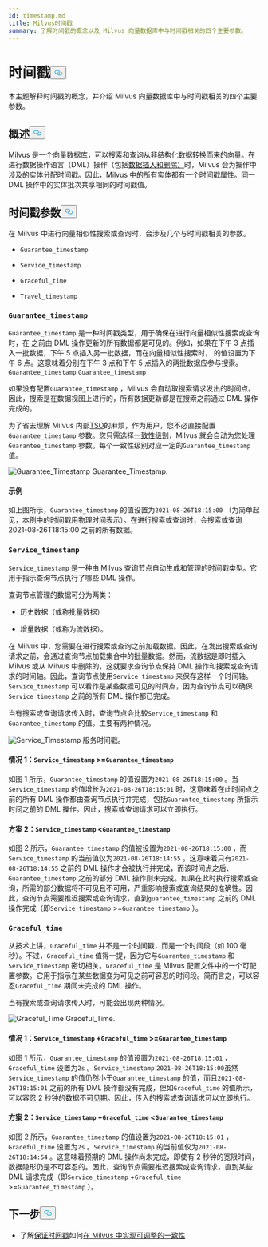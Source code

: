 ```yaml
---
id: timestamp.md
title: Milvus时间戳
summary: 了解时间戳的概念以及 Milvus 向量数据库中与时间戳相关的四个主要参数。
---
```


<h1 id="Timestamp" class="common-anchor-header">时间戳<button data-href="#Timestamp" class="anchor-icon" translate="no">
      <svg translate="no"
        aria-hidden="true"
        focusable="false"
        height="20"
        version="1.1"
        viewBox="0 0 16 16"
        width="16"
      >
        <path
          fill="#0092E4"
          fill-rule="evenodd"
          d="M4 9h1v1H4c-1.5 0-3-1.69-3-3.5S2.55 3 4 3h4c1.45 0 3 1.69 3 3.5 0 1.41-.91 2.72-2 3.25V8.59c.58-.45 1-1.27 1-2.09C10 5.22 8.98 4 8 4H4c-.98 0-2 1.22-2 2.5S3 9 4 9zm9-3h-1v1h1c1 0 2 1.22 2 2.5S13.98 12 13 12H9c-.98 0-2-1.22-2-2.5 0-.83.42-1.64 1-2.09V6.25c-1.09.53-2 1.84-2 3.25C6 11.31 7.55 13 9 13h4c1.45 0 3-1.69 3-3.5S14.5 6 13 6z"
        ></path>
      </svg>
    </button></h1><p>本主题解释时间戳的概念，并介绍 Milvus 向量数据库中与时间戳相关的四个主要参数。</p>
<h2 id="Overview" class="common-anchor-header">概述<button data-href="#Overview" class="anchor-icon" translate="no">
      <svg translate="no"
        aria-hidden="true"
        focusable="false"
        height="20"
        version="1.1"
        viewBox="0 0 16 16"
        width="16"
      >
        <path
          fill="#0092E4"
          fill-rule="evenodd"
          d="M4 9h1v1H4c-1.5 0-3-1.69-3-3.5S2.55 3 4 3h4c1.45 0 3 1.69 3 3.5 0 1.41-.91 2.72-2 3.25V8.59c.58-.45 1-1.27 1-2.09C10 5.22 8.98 4 8 4H4c-.98 0-2 1.22-2 2.5S3 9 4 9zm9-3h-1v1h1c1 0 2 1.22 2 2.5S13.98 12 13 12H9c-.98 0-2-1.22-2-2.5 0-.83.42-1.64 1-2.09V6.25c-1.09.53-2 1.84-2 3.25C6 11.31 7.55 13 9 13h4c1.45 0 3-1.69 3-3.5S14.5 6 13 6z"
        ></path>
      </svg>
    </button></h2><p>Milvus 是一个向量数据库，可以搜索和查询从非结构化数据转换而来的向量。在进行数据操作语言（DML）操作（包括<a href="https://milvus.io/docs/v2.1.x/data_processing.md">数据插入和删除）</a>时，Milvus 会为操作中涉及的实体分配时间戳。因此，Milvus 中的所有实体都有一个时间戳属性。同一 DML 操作中的实体批次共享相同的时间戳值。</p>
<h2 id="Timestamp-parameters" class="common-anchor-header">时间戳参数<button data-href="#Timestamp-parameters" class="anchor-icon" translate="no">
      <svg translate="no"
        aria-hidden="true"
        focusable="false"
        height="20"
        version="1.1"
        viewBox="0 0 16 16"
        width="16"
      >
        <path
          fill="#0092E4"
          fill-rule="evenodd"
          d="M4 9h1v1H4c-1.5 0-3-1.69-3-3.5S2.55 3 4 3h4c1.45 0 3 1.69 3 3.5 0 1.41-.91 2.72-2 3.25V8.59c.58-.45 1-1.27 1-2.09C10 5.22 8.98 4 8 4H4c-.98 0-2 1.22-2 2.5S3 9 4 9zm9-3h-1v1h1c1 0 2 1.22 2 2.5S13.98 12 13 12H9c-.98 0-2-1.22-2-2.5 0-.83.42-1.64 1-2.09V6.25c-1.09.53-2 1.84-2 3.25C6 11.31 7.55 13 9 13h4c1.45 0 3-1.69 3-3.5S14.5 6 13 6z"
        ></path>
      </svg>
    </button></h2><p>在 Milvus 中进行向量相似性搜索或查询时，会涉及几个与时间戳相关的参数。</p>
<ul>
<li><p><code translate="no">Guarantee_timestamp</code></p></li>
<li><p><code translate="no">Service_timestamp</code></p></li>
<li><p><code translate="no">Graceful_time</code></p></li>
<li><p><code translate="no">Travel_timestamp</code></p></li>
</ul>
<h3 id="Guaranteetimestamp" class="common-anchor-header"><code translate="no">Guarantee_timestamp</code></h3><p><code translate="no">Guarantee_timestamp</code> 是一种时间戳类型，用于确保在进行向量相似性搜索或查询时，在 之前由 DML 操作更新的所有数据都是可见的。例如，如果在下午 3 点插入一批数据，下午 5 点插入另一批数据，而在向量相似性搜索时， 的值设置为下午 6 点。这意味着分别在下午 3 点和下午 5 点插入的两批数据应参与搜索。<code translate="no">Guarantee_timestamp</code> <code translate="no">Guarantee_timestamp</code> </p>
<p>如果没有配置<code translate="no">Guarantee_timestamp</code> ，Milvus 会自动取搜索请求发出的时间点。因此，搜索是在数据视图上进行的，所有数据更新都是在搜索之前通过 DML 操作完成的。</p>
<p>为了省去理解 Milvus 内部<a href="https://github.com/milvus-io/milvus/blob/master/docs/design_docs/20211214-milvus_hybrid_ts.md">TSO</a>的麻烦，作为用户，您不必直接配置<code translate="no">Guarantee_timestamp</code> 参数。您只需选择<a href="https://milvus.io/docs/v2.1.x/consistency.md">一致性级别</a>，Milvus 就会自动为您处理<code translate="no">Guarantee_timestamp</code> 参数。每个一致性级别对应一定的<code translate="no">Guarantee_timestamp</code> 值。</p>
<p>
  
   <span class="img-wrapper"> <img translate="no" src="/docs/v2.4.x/assets/Guarantee_Timestamp.png" alt="Guarantee_Timestamp" class="doc-image" id="guarantee_timestamp" />
   </span> <span class="img-wrapper"> <span>Guarantee_Timestamp</span>. </span></p>
<h4 id="Example" class="common-anchor-header">示例</h4><p>如上图所示，<code translate="no">Guarantee_timestamp</code> 的值设置为<code translate="no">2021-08-26T18:15:00</code> （为简单起见，本例中的时间戳用物理时间表示）。在进行搜索或查询时，会搜索或查询 2021-08-26T18:15:00 之前的所有数据。</p>
<h3 id="Servicetimestamp" class="common-anchor-header"><code translate="no">Service_timestamp</code></h3><p><code translate="no">Service_timestamp</code> 是一种由 Milvus 查询节点自动生成和管理的时间戳类型。它用于指示查询节点执行了哪些 DML 操作。</p>
<p>查询节点管理的数据可分为两类：</p>
<ul>
<li><p>历史数据（或称批量数据）</p></li>
<li><p>增量数据（或称为流数据）。</p></li>
</ul>
<p>在 Milvus 中，您需要在进行搜索或查询之前加载数据。因此，在发出搜索或查询请求之前，会通过查询节点加载集合中的批量数据。然而，流数据是即时插入 Milvus 或从 Milvus 中删除的，这就要求查询节点保持 DML 操作和搜索或查询请求的时间轴。因此，查询节点使用<code translate="no">Service_timestamp</code> 来保存这样一个时间轴。<code translate="no">Service_timestamp</code> 可以看作是某些数据可见的时间点，因为查询节点可以确保<code translate="no">Service_timestamp</code> 之前的所有 DML 操作都已完成。</p>
<p>当有搜索或查询请求传入时，查询节点会比较<code translate="no">Service_timestamp</code> 和<code translate="no">Guarantee_timestamp</code> 的值。主要有两种情况。</p>
<p>
  
   <span class="img-wrapper"> <img translate="no" src="/docs/v2.4.x/assets/Service_Timestamp.png" alt="Service_Timestamp" class="doc-image" id="service_timestamp" />
   </span> <span class="img-wrapper"> <span>服务时间戳</span>。 </span></p>
<h4 id="Scenario-1-Servicetimestamp--Guaranteetimestamp" class="common-anchor-header">情况 1：<code translate="no">Service_timestamp</code> &gt;=<code translate="no">Guarantee_timestamp</code></h4><p>如图 1 所示，<code translate="no">Guarantee_timestamp</code> 的值设置为<code translate="no">2021-08-26T18:15:00</code> 。当<code translate="no">Service_timestamp</code> 的值增长为<code translate="no">2021-08-26T18:15:01</code> 时，这意味着在此时间点之前的所有 DML 操作都由查询节点执行并完成，包括<code translate="no">Guarantee_timestamp</code> 所指示时间之前的 DML 操作。因此，搜索或查询请求可以立即执行。</p>
<h4 id="Scenario-2-Servicetimestamp--Guaranteetimestamp" class="common-anchor-header">方案 2：<code translate="no">Service_timestamp</code> &lt;<code translate="no">Guarantee_timestamp</code></h4><p>如图 2 所示，<code translate="no">Guarantee_timestamp</code> 的值被设置为<code translate="no">2021-08-26T18:15:00</code> ，而<code translate="no">Service_timestamp</code> 的当前值仅为<code translate="no">2021-08-26T18:14:55</code> 。这意味着只有<code translate="no">2021-08-26T18:14:55</code> 之前的 DML 操作才会被执行并完成，而该时间点之后、<code translate="no">Guarantee_timestamp</code> 之前的部分 DML 操作则未完成。如果在此时执行搜索或查询，所需的部分数据将不可见且不可用，严重影响搜索或查询结果的准确性。因此，查询节点需要推迟搜索或查询请求，直到<code translate="no">guarantee_timestamp</code> 之前的 DML 操作完成（即<code translate="no">Service_timestamp</code> &gt;=<code translate="no">Guarantee_timestamp</code> ）。</p>
<h3 id="Gracefultime" class="common-anchor-header"><code translate="no">Graceful_time</code></h3><p>从技术上讲，<code translate="no">Graceful_time</code> 并不是一个时间戳，而是一个时间段（如 100 毫秒）。不过，<code translate="no">Graceful_time</code> 值得一提，因为它与<code translate="no">Guarantee_timestamp</code> 和<code translate="no">Service_timestamp</code> 密切相关。<code translate="no">Graceful_time</code> 是 Milvus 配置文件中的一个可配置参数。它用于指示在某些数据变为可见之前可容忍的时间段。简而言之，可以容忍<code translate="no">Graceful_time</code> 期间未完成的 DML 操作。</p>
<p>当有搜索或查询请求传入时，可能会出现两种情况。</p>
<p>
  
   <span class="img-wrapper"> <img translate="no" src="/docs/v2.4.x/assets/Graceful_Time.png" alt="Graceful_Time" class="doc-image" id="graceful_time" />
   </span> <span class="img-wrapper"> <span>Graceful_Time</span>. </span></p>
<h4 id="Scenario-1-Servicetimestamp--+--Gracefultime--Guaranteetimestamp" class="common-anchor-header">情况 1：<code translate="no">Service_timestamp</code> +<code translate="no">Graceful_time</code> &gt;=<code translate="no">Guarantee_timestamp</code></h4><p>如图 1 所示，<code translate="no">Guarantee_timestamp</code> 的值设置为<code translate="no">2021-08-26T18:15:01</code> ，<code translate="no">Graceful_time</code> 设置为<code translate="no">2s</code> 。<code translate="no">Service_timestamp</code> <code translate="no">2021-08-26T18:15:00</code>虽然<code translate="no">Service_timestamp</code> 的值仍然小于<code translate="no">Guarantee_timestamp</code> 的值，而且<code translate="no">2021-08-26T18:15:01</code> 之前的所有 DML 操作都没有完成，但如<code translate="no">Graceful_time</code> 的值所示，可以容忍 2 秒钟的数据不可见期。因此，传入的搜索或查询请求可以立即执行。</p>
<h4 id="Scenario-2-Servicetimestamp--+--Gracefultime--Guaranteetimestamp" class="common-anchor-header">方案 2：<code translate="no">Service_timestamp</code> +<code translate="no">Graceful_time</code> &lt;<code translate="no">Guarantee_timestamp</code></h4><p>如图 2 所示，<code translate="no">Guarantee_timestamp</code> 的值设置为<code translate="no">2021-08-26T18:15:01</code> ，<code translate="no">Graceful_time</code> 设置为<code translate="no">2s</code> 。<code translate="no">Service_timestamp</code> 的当前值仅为<code translate="no">2021-08-26T18:14:54</code> 。这意味着预期的 DML 操作尚未完成，即使有 2 秒钟的宽限时间，数据隐形仍是不可容忍的。因此，查询节点需要推迟搜索或查询请求，直到某些 DML 请求完成（即<code translate="no">Service_timestamp</code> +<code translate="no">Graceful_time</code> &gt;=<code translate="no">Guarantee_timestamp</code> ）。</p>
<h2 id="Whats-next" class="common-anchor-header">下一步<button data-href="#Whats-next" class="anchor-icon" translate="no">
      <svg translate="no"
        aria-hidden="true"
        focusable="false"
        height="20"
        version="1.1"
        viewBox="0 0 16 16"
        width="16"
      >
        <path
          fill="#0092E4"
          fill-rule="evenodd"
          d="M4 9h1v1H4c-1.5 0-3-1.69-3-3.5S2.55 3 4 3h4c1.45 0 3 1.69 3 3.5 0 1.41-.91 2.72-2 3.25V8.59c.58-.45 1-1.27 1-2.09C10 5.22 8.98 4 8 4H4c-.98 0-2 1.22-2 2.5S3 9 4 9zm9-3h-1v1h1c1 0 2 1.22 2 2.5S13.98 12 13 12H9c-.98 0-2-1.22-2-2.5 0-.83.42-1.64 1-2.09V6.25c-1.09.53-2 1.84-2 3.25C6 11.31 7.55 13 9 13h4c1.45 0 3-1.69 3-3.5S14.5 6 13 6z"
        ></path>
      </svg>
    </button></h2><ul>
<li>了解<a href="/docs/zh/v2.4.x/consistency.md">保证时间戳</a>如何<a href="/docs/zh/v2.4.x/consistency.md">在 Milvus 中实现可调整的一致性</a></li>
</ul>
